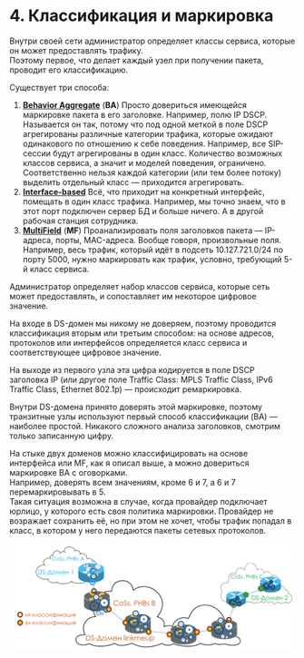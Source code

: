 # 4. Классификация и маркировка

Внутри своей сети администратор определяет классы сервиса, которые он может предоставлять трафику.   
Поэтому первое, что делает каждый узел при получении пакета, проводит его классификацию.  
  
Существует три способа:  


1. [**Behavior Aggregate**](http://linkmeup.ru/uploads/sdsm-15-qos.html#BA) \(**BA**\) Просто довериться имеющейся маркировке пакета в его заголовке. Например, полю IP DSCP. Называется он так, потому что под одной меткой в поле DSCP агрегированы различные категории трафика, которые ожидают одинакового по отношению к себе поведения. Например, все SIP-сессии будут агрегированы в один класс. Количество возможных классов сервиса, а значит и моделей поведения, ограничено. Соответственно нельзя каждой категории \(или тем более потоку\) выделить отдельный класс — приходится агрегировать.
2. [**Interface-based**](http://linkmeup.ru/uploads/sdsm-15-qos.html#INTERFACE-BASED) Всё, что приходит на конкретный интерфейс, помещать в один класс трафика. Например, мы точно знаем, что в этот порт подключен сервер БД и больше ничего. А в другой рабочая станция сотрудника.
3. [**MultiField**](http://linkmeup.ru/uploads/sdsm-15-qos.html#MF) \(**MF**\) Проанализировать поля заголовков пакета — IP-адреса, порты, MAC-адреса. Вообще говоря, произвольные поля. Например, весь трафик, который идёт в подсеть 10.127.721.0/24 по порту 5000, нужно маркировать как трафик, условно, требующий 5-й класс сервиса.

  
Администратор определяет набор классов сервиса, которые сеть может предоставлять, и сопоставляет им некоторое цифровое значение.  
  
На входе в DS-домен мы никому не доверяем, поэтому проводится классификация вторым или третьим способом: на основе адресов, протоколов или интерфейсов определяется класс сервиса и соответствующее цифровое значение.  
  
На выходе из первого узла эта цифра кодируется в поле DSCP заголовка IP \(или другое поле Traffic Class: MPLS Traffic Class, IPv6 Traffic Class, Ethernet 802.1p\) — происходит ремаркировка.  
  
Внутри DS-домена принято доверять этой маркировке, поэтому транзитные узлы используют первый способ классификации \(BA\) — наиболее простой. Никакого сложного анализа заголовков, смотрим только записанную цифру.   
  
На стыке двух доменов можно классифицировать на основе интерфейса или MF, как я описал выше, а можно довериться маркировке BA с оговорками.  
Например, доверять всем значениям, кроме 6 и 7, а 6 и 7 перемаркировывать в 5.   
Такая ситуация возможна в случае, когда провайдер подключает юрлицо, у которого есть своя политика маркировки. Провайдер не возражает сохранить её, но при этом не хочет, чтобы трафик попадал в класс, в котором у него передаются пакеты сетевых протоколов.  


![](../../.gitbook/assets/image%20%287%29.png)

